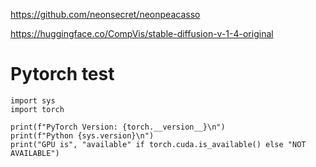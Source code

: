 https://github.com/neonsecret/neonpeacasso  

https://huggingface.co/CompVis/stable-diffusion-v-1-4-original    

# Pytorch test  

```
import sys
import torch

print(f"PyTorch Version: {torch.__version__}\n")
print(f"Python {sys.version}\n")
print("GPU is", "available" if torch.cuda.is_available() else "NOT AVAILABLE")
```
